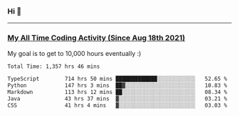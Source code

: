 ### Hi 🙂

---

### <a href="https://wakatime.com/@Eroxl">My All Time Coding Activity (Since Aug 18th 2021)</a>
My goal is to get to 10,000 hours eventually :)
<!--START_SECTION:waka-->

```txt
Total Time: 1,357 hrs 46 mins

TypeScript        714 hrs 50 mins █████████████░░░░░░░░░░░░   52.65 %
Python            147 hrs 3 mins  ██▓░░░░░░░░░░░░░░░░░░░░░░   10.83 %
Markdown          113 hrs 12 mins ██░░░░░░░░░░░░░░░░░░░░░░░   08.34 %
Java              43 hrs 37 mins  ▓░░░░░░░░░░░░░░░░░░░░░░░░   03.21 %
CSS               41 hrs 4 mins   ▓░░░░░░░░░░░░░░░░░░░░░░░░   03.03 %
```

<!--END_SECTION:waka-->
